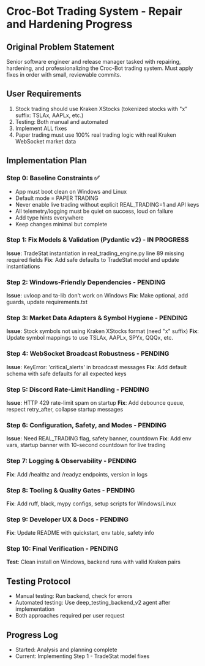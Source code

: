 # Croc-Bot Trading System - Repair and Hardening Progress

## Original Problem Statement
Senior software engineer and release manager tasked with repairing, hardening, and professionalizing the Croc-Bot trading system. Must apply fixes in order with small, reviewable commits.

## User Requirements
1. Stock trading should use Kraken XStocks (tokenized stocks with "x" suffix: TSLAx, AAPLx, etc.)
2. Testing: Both manual and automated
3. Implement ALL fixes
4. Paper trading must use 100% real trading logic with real Kraken WebSocket market data

## Implementation Plan

### Step 0: Baseline Constraints ✅
- App must boot clean on Windows and Linux
- Default mode = PAPER TRADING
- Never enable live trading without explicit REAL_TRADING=1 and API keys
- All telemetry/logging must be quiet on success, loud on failure
- Add type hints everywhere
- Keep changes minimal but complete

### Step 1: Fix Models & Validation (Pydantic v2) - IN PROGRESS
**Issue**: TradeStat instantiation in real_trading_engine.py line 89 missing required fields
**Fix**: Add safe defaults to TradeStat model and update instantiations

### Step 2: Windows-Friendly Dependencies - PENDING
**Issue**: uvloop and ta-lib don't work on Windows
**Fix**: Make optional, add guards, update requirements.txt

### Step 3: Market Data Adapters & Symbol Hygiene - PENDING
**Issue**: Stock symbols not using Kraken XStocks format (need "x" suffix)
**Fix**: Update symbol mappings to use TSLAx, AAPLx, SPYx, QQQx, etc.

### Step 4: WebSocket Broadcast Robustness - PENDING
**Issue**: KeyError: 'critical_alerts' in broadcast messages
**Fix**: Add default schema with safe defaults for all expected keys

### Step 5: Discord Rate-Limit Handling - PENDING
**Issue**: HTTP 429 rate-limit spam on startup
**Fix**: Add debounce queue, respect retry_after, collapse startup messages

### Step 6: Configuration, Safety, and Modes - PENDING
**Issue**: Need REAL_TRADING flag, safety banner, countdown
**Fix**: Add env vars, startup banner with 10-second countdown for live trading

### Step 7: Logging & Observability - PENDING
**Fix**: Add /healthz and /readyz endpoints, version in logs

### Step 8: Tooling & Quality Gates - PENDING
**Fix**: Add ruff, black, mypy configs, setup scripts for Windows/Linux

### Step 9: Developer UX & Docs - PENDING
**Fix**: Update README with quickstart, env table, safety info

### Step 10: Final Verification - PENDING
**Test**: Clean install on Windows, backend runs with valid Kraken pairs

## Testing Protocol
- Manual testing: Run backend, check for errors
- Automated testing: Use deep_testing_backend_v2 agent after implementation
- Both approaches required per user request

## Progress Log
- Started: Analysis and planning complete
- Current: Implementing Step 1 - TradeStat model fixes
